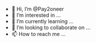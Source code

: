 - 👋 Hi, I’m @Pay2oneer
- 👀 I’m interested in ...
- 🌱 I’m currently learning ...
- 💞️ I’m looking to collaborate on ...
- 📫 How to reach me ...

<!---
Pay2oneer/Pay2oneer is a ✨ special ✨ repository because its `README.md` (this file) appears on your GitHub profile.
You can click the Preview link to take a look at your changes.
--->
